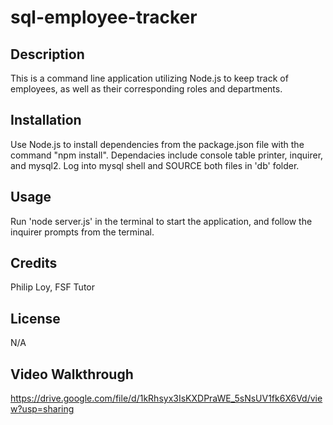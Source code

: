 # sql-employee-tracker

## Description

This is a command line application utilizing Node.js to keep track of employees, as well as their corresponding roles and departments.

## Installation

Use Node.js to install dependencies from the package.json file with the command "npm install". Dependacies include console table printer, inquirer, and mysql2. Log into mysql shell and SOURCE both files in 'db' folder.

## Usage

Run 'node server.js' in the terminal to start the application, and follow the inquirer prompts from the terminal.

## Credits

Philip Loy, FSF Tutor

## License

N/A

## Video Walkthrough

https://drive.google.com/file/d/1kRhsyx3IsKXDPraWE_5sNsUV1fk6X6Vd/view?usp=sharing
